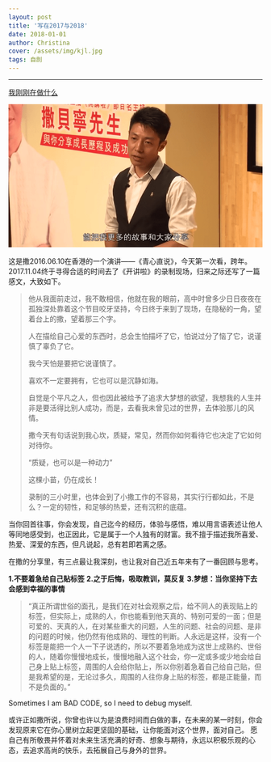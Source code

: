 ```yaml
---
layout: post
title: '写在2017与2018'
date: 2018-01-01
author: Christina
cover: /assets/img/kjl.jpg
tags: 自剖
---
```


---

[我刚刚在做什么](https://www.youtube.com/watch?v=1PnzT4ral2M)

![](/assets/img/benny.png)    

这是撒2016.06.10在香港的一个演讲——《青心直说》，今天第一次看，跨年。
2017.11.04终于寻得合适的时间去了《开讲啦》的录制现场，归来之际还写了一篇感文，大致如下。

>   他从我面前走过，我不敢相信，他就在我的眼前，高中时曾多少日日夜夜在孤独深处靠着这个节目咬牙坚持，今日终于来到了现场，在隐秘的一角，望着台上的撒，望着那三个字。
>  
>  
>   人在描绘自己心爱的东西时，总会生怕描坏了它，怕说过分了恼了它，说谨慎了辜负了它。
>  
>  
>   我今天怕是要把它说谨慎了。
>  
>   喜欢不一定要拥有，它也可以是沉静如海。
>  
>   自觉是个平凡之人，但也因此被给予了追求大梦想的欲望，我想我的人生并非是要活得比别人成功，而是，去看我未曾见过的世界，去体验那儿的风情。
>  
>   撒今天有句话说到我心坎，质疑，常见，然而你如何看待它也决定了它如何对待你。
>  
>   “质疑，也可以是一种动力”
> 
>   这棵小苗，仍在成长！
>  
> 
> 
>   录制的三小时里，也体会到了小撒工作的不容易，其实行行都如此，不是么？一定的韧性，和足够的热爱，还有沉积的底蕴。

当你回首往事，你会发现，自己迄今的经历，体验与感悟，难以用言语表述让他人等同地感受到，也正因此，它是属于一个人独有的财富。我不擅于描述我所喜爱、热爱、深爱的东西，但凡说起，总有若即若离之感。  

在撒的分享里，有三点最让我深刻，也让我对自己近五年来有了一番回顾与思考。

**1.不要着急给自己贴标签**
**2.之于后悔，吸取教训，莫反复**
**3.梦想：当你坚持下去会感到幸福的事情**  

> “真正所谓世俗的面孔，是我们在对社会观察之后，给不同人的表现贴上的标签，但实际上，成熟的人，你也能看到他天真的、特别可爱的一面；但是可爱的、天真的人，在对某些重大的问题，人生的问题、社会的问题、是非的问题的时候，他仍然有他成熟的、理性的判断。人永远是这样，没有一个标签是能把一个人一下子说透的，所以不要着急地成为这世上成熟的、世俗的人，随着你慢慢地成长，慢慢地融入这个社会，你一定或多或少地会给自己身上贴上标签，周围的人会给你贴上，所以你别着急着自己给自己贴，但是我希望的是，无论过多久，周围的人往你身上贴的标签，都是正能量，而不是负面的。” 


Sometimes I am BAD CODE, so I need to debug myself. 

或许正如撒所说，你曾也许以为是浪费时间而白做的事，在未来的某一时刻，你会发现原来它在你心里树立起更坚固的基础，让你能面对这个世界，面对自己。
愿自己有所敬畏并怀着对未来生活充满的好奇、想象与期待，永远以积极乐观的心态，去追求高尚的快乐，去拓展自己与身外的世界。


